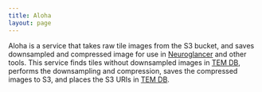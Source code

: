 ```yaml
---
title: Aloha
layout: page
---
```


Aloha is a service that takes raw tile images from the S3 bucket, and saves downsampled and compressed image for use in [Neuroglancer](https://github.com/google/neuroglancer) and other tools.
This service finds tiles without downsampled images in [TEM DB](/tem_db.html), performs the downsampling and compression, saves the compressed images to S3, and places the S3 URIs in [TEM DB](tem_db.html).